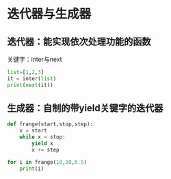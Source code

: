 # 迭代器与生成器

## 迭代器：能实现依次处理功能的函数
关键字：inter与next

```python
list=[1,2,3]
it = inter(list)
print(next(it))
```

## 生成器：自制的带yield关键字的迭代器
```python
def frange(start,stop,step):
	x = start
	while x < stop:
		yield x
		x += step

for i in frange(10,20,0.5)
	print(i)
```